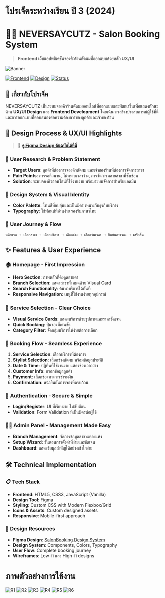 # โปรเจ็คระหว่างเรียน ปี 3 (2024)
# 💇‍♂️ NEVERSAYCUTZ - Salon Booking System

> **Frontend เว็บแอปพลิเคชันจองคิวร้านตัดผมที่ออกแบบด้วยหลัก UX/UI**

![Banner](Review/R1.png)

[![Frontend](https://img.shields.io/badge/Frontend-HTML5%20%7C%20CSS3%20%7C%20JavaScript-blue)](https://github.com/Thoserrr/Salon-Booking)
[![Design](https://img.shields.io/badge/Design-Figma%20%7C%20UX%2FUI-purple)](https://www.figma.com/design/JrP4K7w5Fw2zSJX5wvLcik/SalonBooking?node-id=0-1&t=n7MVzotuRIZJRwb6-1)
[![Status](https://img.shields.io/badge/Status-Portfolio%20Project-green)](https://github.com/Thoserrr/Salon-Booking)

## 📖 เกี่ยวกับโปรเจ็ค

NEVERSAYCUTZ เป็นระบบจองคิวร้านตัดผมออนไลน์ที่ออกแบบและพัฒนาขึ้นเพื่อแสดงทักษะด้าน **UX/UI Design** และ **Frontend Development** โดยเน้นการสร้างประสบการณ์ผู้ใช้ที่ดีและการออกแบบที่ตอบสนองต่อความต้องการของลูกค้าและเจ้าของร้าน

## 🎨 Design Process & UX/UI Highlights

> 🎨 **[ดู Figma Design ต้นฉบับได้ที่นี่](https://www.figma.com/design/JrP4K7w5Fw2zSJX5wvLcik/SalonBooking?node-id=0-1&t=n7MVzotuRIZJRwb6-1)**

### 🎯 User Research & Problem Statement
- **Target Users**: ลูกค้าที่ต้องการจองคิวตัดผม และเจ้าของร้านที่ต้องการจัดการสาขา
- **Pain Points**: การรอคิวนาน, ไม่ทราบเวลาว่าง, การจัดการหลายสาขาที่ซับซ้อน
- **Solution**: ระบบจองคิวออนไลน์ที่ใช้งานง่าย พร้อมระบบจัดการสำหรับแอดมิน

### 🎨 Design System & Visual Identity
- **Color Palette**: โทนสีที่อบอุ่นและเป็นมิตร เหมาะกับธุรกิบบริการ
- **Typography**: ใช้ฟอนต์ที่อ่านง่าย รองรับภาษาไทย

### 🔄 User Journey & Flow
```
หน้าแรก → เลือกสาขา → เลือกบริการ → เลือกช่าง → เลือกวันเวลา → ยืนยันการจอง → เสร็จสิ้น
```

## ✨ Features & User Experience

### 🏠 **Homepage - First Impression**
- **Hero Section**: ภาพหลักที่ดึงดูดสายตา
- **Branch Selection**: แสดงสาขาทั้งหมดด้วย Visual Card
- **Search Functionality**: ค้นหาบริการได้ทันที
- **Responsive Navigation**: เมนูที่ใช้งานง่ายทุกอุปกรณ์

### 🎯 **Service Selection - Clear Choice**
- **Visual Service Cards**: แสดงบริการด้วยรูปภาพและราคาชัดเจน
- **Quick Booking**: ปุ่มจองที่เด่นชัด
- **Category Filter**: จัดกลุ่มบริการให้ง่ายต่อการเลือก

### 📅 **Booking Flow - Seamless Experience**
1. **Service Selection**: เลือกบริการที่ต้องการ
2. **Stylist Selection**: เลือกช่างตัดผม พร้อมข้อมูลประวัติ
3. **Date & Time**: ปฏิทินที่ใช้งานง่าย แสดงช่วงเวลาว่าง
4. **Customer Info**: กรอกข้อมูลลูกค้า
5. **Payment**: เลือกช่องทางการชำระเงิน
6. **Confirmation**: หน้ายืนยันการจองที่ครบถ้วน

### 🔐 **Authentication - Secure & Simple**
- **Login/Register**: UI ที่เรียบง่าย ไม่ซับซ้อน
- **Validation**: Form Validation ที่เป็นมิตรต่อผู้ใช้

### 👨‍💼 **Admin Panel - Management Made Easy**
- **Branch Management**: จัดการข้อมูลสาขาแต่ละแห่ง
- **Setup Wizard**: ขั้นตอนการตั้งค่าที่ง่ายและชัดเจน
- **Dashboard**: แสดงข้อมูลสำคัญได้อย่างเข้าใจง่าย

## 🛠️ Technical Implementation

### 📋 Tech Stack
- **Frontend**: HTML5, CSS3, JavaScript (Vanilla)
- **Design Tool**: Figma
- **Styling**: Custom CSS with Modern Flexbox/Grid
- **Icons & Assets**: Custom designed assets
- **Responsive**: Mobile-first approach

### 🎨 Design Resources
- **Figma Design**: [SalonBooking Design System](https://www.figma.com/design/JrP4K7w5Fw2zSJX5wvLcik/SalonBooking?node-id=0-1&t=n7MVzotuRIZJRwb6-1)
- **Design System**: Components, Colors, Typography
- **User Flow**: Complete booking journey
- **Wireframes**: Low-fi และ High-fi designs

# ภาพตัวอย่างการใช้งาน

![R1](Review/R1.png)
![R2](Review/R2.png)
![R3](Review/R3.png)
![R4](Review/R4.png)
![R5](Review/R5.png)
![R6](Review/R6.png)